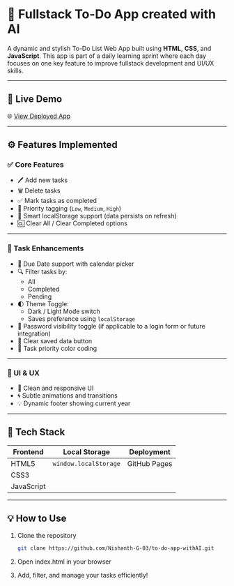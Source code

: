 # 📝 Fullstack To-Do App created with AI

A dynamic and stylish To-Do List Web App built using **HTML**, **CSS**, and **JavaScript**. This app is part of a daily learning sprint where each day focuses on one key feature to improve fullstack development and UI/UX skills.

---

## 🚀 Live Demo

🌐 [View Deployed App](https://github.com/Nishanth-G-03/to-do-app-withAI.git)

---

## ⚙️ Features Implemented

### ✅ Core Features
- 🖊️ Add new tasks
- 🗑️ Delete tasks
- ✅ Mark tasks as completed
- 📌 Priority tagging (`Low`, `Medium`, `High`)
- 🧠 Smart localStorage support (data persists on refresh)
- 🆑 Clear All / Clear Completed options

---

### 🎯 Task Enhancements
- 📆 Due Date support with calendar picker
- 🔍 Filter tasks by:
  - All
  - Completed
  - Pending
- 🌓 Theme Toggle:
  - Dark / Light Mode switch
  - Saves preference using `localStorage`
- 🧼 Password visibility toggle (if applicable to a login form or future integration)
- 🧹 Clear saved data button
- 🧷 Task priority color coding

---

### 🧩 UI & UX
- 🎨 Clean and responsive UI
- 🌀 Subtle animations and transitions
- 💡 Dynamic footer showing current year

---

## 📌 Tech Stack

| Frontend | Local Storage | Deployment |
|----------|----------------|------------|
| HTML5    | `window.localStorage` | GitHub Pages |
| CSS3     |                |            |
| JavaScript |              |            |

---

## 💡 How to Use

1. Clone the repository  
   ```bash
   git clone https://github.com/Nishanth-G-03/to-do-app-withAI.git

2. Open index.html in your browser

3. Add, filter, and manage your tasks efficiently!

